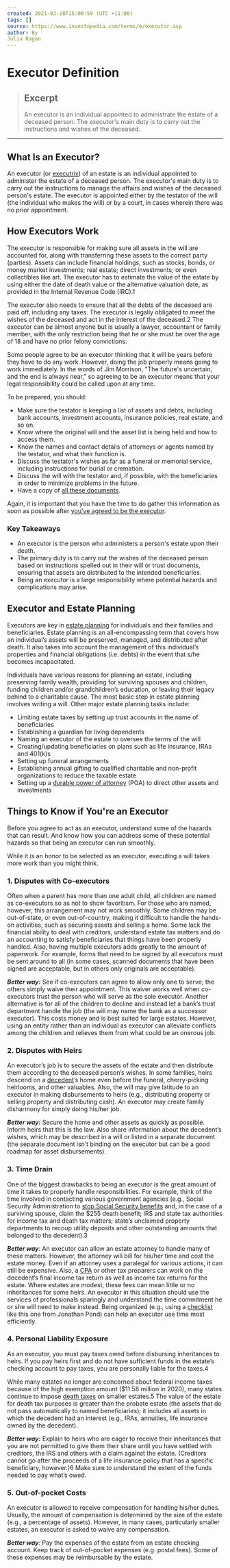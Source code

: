 ```yaml
---
created: 2021-02-28T15:00:59 (UTC +11:00)
tags: []
source: https://www.investopedia.com/terms/e/executor.asp
author: By
Julia Kagan
---
```


# Executor Definition

> ## Excerpt
> An executor is an individual appointed to administrate the estate of a deceased person. The executor's main duty is to carry out the instructions and wishes of the deceased.

---
## What Is an Executor?

An executor (or [executrix](https://www.investopedia.com/terms/e/executrix.asp)) of an estate is an individual appointed to administer the estate of a deceased person. The executor's main duty is to carry out the instructions to manage the affairs and wishes of the deceased person's estate. The executor is appointed either by the testator of the will (the individual who makes the will) or by a court, in cases wherein there was no prior appointment.

## How Executors Work

The executor is responsible for making sure all assets in the will are accounted for, along with transferring these assets to the correct party (parties). Assets can include financial holdings, such as stocks, bonds, or money market investments; real estate; direct investments; or even collectibles like art. The executor has to estimate the value of the estate by using either the date of death value or the alternative valuation date, as provided in the Internal Revenue Code (IRC).1

The executor also needs to ensure that all the debts of the deceased are paid off, including any taxes. The executor is legally obligated to meet the wishes of the deceased and act in the interest of the deceased.2 The executor can be almost anyone but is usually a lawyer, accountant or family member, with the only restriction being that he or she must be over the age of 18 and have no prior felony convictions.

Some people agree to be an executor thinking that it will be years before they have to do any work. However, doing the job properly means going to work immediately. In the words of Jim Morrison, "The future's uncertain, and the end is always near," so agreeing to be an executor means that your legal responsibility could be called upon at any time.

To be prepared, you should:

-   Make sure the testator is keeping a list of assets and debts, including bank accounts, investment accounts, insurance policies, real estate, and so on.
-   Know where the original will and the asset list is being held and how to access them.
-   Know the names and contact details of attorneys or agents named by the testator, and what their function is.
-   Discuss the testator's wishes as far as a funeral or memorial service, including instructions for burial or cremation.
-   Discuss the will with the testator and, if possible, with the beneficiaries in order to minimize problems in the future.
-   Have a copy of [all these documents](https://www.investopedia.com/articles/pf/07/estate_plan_checklist.asp).

Again, it is important that you have the time to do gather this information as soon as possible after [you've agreed to be the executor](https://www.investopedia.com/articles/retirement/11/executors-checklist-7-things-before-they-die.asp).

### Key Takeaways

-   An executor is the person who administers a person's estate upon their death.
-   The primary duty is to carry out the wishes of the deceased person based on instructions spelled out in their will or trust documents, ensuring that assets are distributed to the intended beneficiaries.
-   Being an executor is a large responsibility where potential hazards and complications may arise.

## Executor and Estate Planning

Executors are key in [estate planning](https://www.investopedia.com/terms/e/estateplanning.asp) for individuals and their families and beneficiaries. Estate planning is an all-encompassing term that covers how an individual’s assets will be preserved, managed, and distributed after death. It also takes into account the management of this individual’s properties and financial obligations (i.e. debts) in the event that s/he becomes incapacitated.

Individuals have various reasons for planning an estate, including preserving family wealth, providing for surviving spouses and children, funding children and/or grandchildren’s education, or leaving their legacy behind to a charitable cause. The most basic step in estate planning involves writing a will. Other major estate planning tasks include:

-   Limiting estate taxes by setting up trust accounts in the name of beneficiaries
-   Establishing a guardian for living dependents
-   Naming an executor of the estate to oversee the terms of the will
-   Creating/updating beneficiaries on plans such as life insurance, IRAs and 401(k)s
-   Setting up funeral arrangements
-   Establishing annual gifting to qualified charitable and non-profit organizations to reduce the taxable estate
-   Setting up a [durable power of attorney](https://www.investopedia.com/terms/p/powerofattorney.asp) (POA) to direct other assets and investments

## Things to Know if You're an Executor

Before you agree to act as an executor, understand some of the hazards that can result. And know how you can address some of these potential hazards so that being an executor can run smoothly.

While it is an honor to be selected as an executor, executing a will takes more work than you might think.

### 1. Disputes with Co-executors

Often when a parent has more than one adult child, all children are named as co-executors so as not to show favoritism. For those who are named, however, this arrangement may not work smoothly. Some children may be out-of-state, or even out-of-country, making it difficult to handle the hands-on activities, such as securing assets and selling a home. Some lack the financial ability to deal with creditors, understand estate tax matters and do an accounting to satisfy beneficiaries that things have been properly handled. Also, having multiple executors adds greatly to the amount of paperwork. For example, forms that need to be signed by all executors must be sent around to all (in some cases, scanned documents that have been signed are acceptable, but in others only originals are acceptable).

_**Better way:**_ See if co-executors can agree to allow only one to serve; the others simply waive their appointment. This waiver works well when co-executors trust the person who will serve as the sole executor. Another alternative is for all of the children to decline and instead let a bank’s trust department handle the job (the will may name the bank as a successor executor). This costs money and is best suited for large estates. However, using an entity rather than an individual as executor can alleviate conflicts among the children and relieves them from what could be an onerous job.

### 2. Disputes with Heirs

An executor’s job is to secure the assets of the estate and then distribute them according to the deceased person’s wishes. In some families, heirs descend on a [decedent](https://www.investopedia.com/terms/d/decedent.asp)’s home even before the funeral, cherry-picking heirlooms, and other valuables. Also, the will may give latitude to an executor in making disbursements to heirs (e.g., distributing property or selling property and distributing cash). An executor may create family disharmony for simply doing his/her job.

**_Better way:_** Secure the home and other assets as quickly as possible. Inform heirs that this is the law. Also share information about the decedent’s wishes, which may be described in a will or listed in a separate document (the separate document isn’t binding on the executor but can be a good roadmap for asset disbursements). 

### 3. Time Drain

One of the biggest drawbacks to being an executor is the great amount of time it takes to properly handle responsibilities. For example, think of the time involved in contacting various government agencies (e.g., Social Security Administration to [stop Social Security benefits](https://www.ssa.gov/pubs/EN-05-10008.pdf) and, in the case of a surviving spouse, claim the $255 death benefit; IRS and state tax authorities for income tax and death tax matters; state’s unclaimed property departments to recoup utility deposits and other outstanding amounts that belonged to the decedent).3

_**Better way**:_ An executor can allow an estate attorney to handle many of these matters. However, the attorney will bill for his/her time and cost the estate money. Even if an attorney uses a paralegal for various actions, it can still be expensive. Also, a [CPA](https://www.investopedia.com/terms/c/cpa.asp) or other tax preparers can work on the decedent’s final income tax return as well as income tax returns for the estate. Where estates are modest, these fees can mean little or no inheritances for some heirs. An executor in this situation should use the services of professionals sparingly and understand the time commitment he or she will need to make instead. Being organized (e.g., using a [checklist](http://www.jonathanpond.com/sites/jonathanpond.com/files/assets/R2%20EXECUTORSCHECKLIST.pdf) like this one from Jonathan Pond) can help an executor use time most efficiently.

### 4. Personal Liability Exposure

As an executor, you must pay taxes owed before disbursing inheritances to heirs. If you pay heirs first and do not have sufficient funds in the estate’s checking account to pay taxes, you are personally liable for the taxes.4

While many estates no longer are concerned about federal income taxes because of the high exemption amount ($11.58 million in 2020), many states continue to impose [death taxes](https://www.investopedia.com/terms/d/death-taxes.asp) on smaller estates.5 The value of the estate for death tax purposes is greater than the probate estate (the assets that do not pass automatically to named beneficiaries); it includes all assets in which the decedent had an interest (e.g., IRAs, annuities, life insurance owned by the decedent). 

_**Better way:**_ Explain to heirs who are eager to receive their inheritances that you are not permitted to give them their share until you have settled with creditors, the IRS and others with a claim against the estate. (Creditors cannot go after the proceeds of a life insurance policy that has a specific beneficiary, however.)6 Make sure to understand the extent of the funds needed to pay what’s owed. 

### 5. Out-of-pocket Costs

An executor is allowed to receive compensation for handling his/her duties. Usually, the amount of compensation is determined by the size of the estate (e.g., a percentage of assets). However, in many cases, particularly smaller estates, an executor is asked to waive any compensation.

_**Better way**:_ Pay the expenses of the estate from an estate checking account. Keep track of out-of-pocket expenses (e.g. postal fees). Some of these expenses may be reimbursable by the estate.
